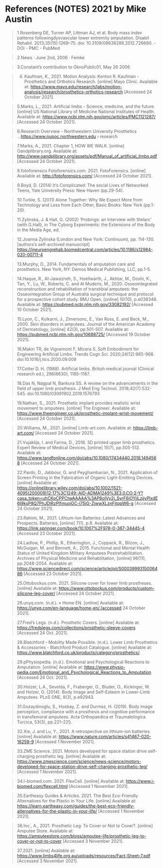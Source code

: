# References (NOTES) 2021 by Mike Austin



> 1.Rosenberg DE, Turner AP, Littman AJ, et al. Body mass index patterns followingdysvascular lower extremity amputation. Disabil Rehabil. 2013;35(15):1269–75. doi: 10.3109/09638288.2012.726690. - DOI - PMC - PubMed

>  2.News · June 2nd, 2006 · Femke

>  3.Constant’s contribution to OknoPublic01, May 26 2006

> 4. Kaufman, K., 2021. Motion Analysis: Kenton R. Kaufman - Prosthetics and Orthotics Research. [online] Mayo Clinic. Available at:          <https://www.mayo.edu/research/labs/motion-analysis/research/prosthetics-orthotics-research> [Accessed 24 October 2021].

> 5.Marks, L., 2021. Artificial limbs - Science, medicine, and the future. [online] US National Library of Medicine National Institutes of Health. Available at: <https://www.ncbi.nlm.nih.gov/pmc/articles/PMC1121287/> [Accessed 24 October 2021].

> 6.Research Overview - Northwestern University Prosthetics ...https://www.nupoc.northwestern.edu › research

> 7.Marks, A., 2021. Chapter 1, HOW WE WALK. [online] Oandplibrary.org. Available at: <http://www.oandplibrary.org/assets/pdf/Manual_of_artificial_limbs.pdf> [Accessed 24 October 2021].

> 8.fotoforensics
Fotoforensics.com. 2021. FotoForensics. [online] Available at: <http://fotoforensics.com/> [Accessed 24 October 2021].

> 9.Boyd, D. (2014) It’s Complicated: The social Lives of Networked Teens, Yale University Press: New Haven (pp.29-54).

> 10.Turkle, S. (2011) Alone Together: Why We Expect More from Technology and Less from Each Other, Basic Books: New York (pp.1-20).

> 11.Zylinska, J. & Hall, G. (2002) ‘Probings: an Interview with Stelarc’ (with G.Hall), in The Cyborg Experiments: the Extensions of the Body in the Media Age, ed.

> 12.Joanna Zylinska (London and New York: Continuum), pp. 114-130. [authors’s self-archived manuscript]        
https://jneuroengrehab.biomedcentral.com/articles/10.1186/s12984-020-00711-4

> 13.Murphy, D., 2014. Fundamentals of amputation care and prosthetics. New York, NY: Demos Medical Publishing, LLC, pp.1-5.

> 14.Haque, R., Al-Jawazneh, S., Hoellwarth, J., Akhtar, M., Doshi, K., Tan, Y., Lu, W., Roberts, C. and Al Muderis, M., 2020. Osseointegrated reconstruction and rehabilitation of transtibial amputees: the Osseointegration Group of Australia surgical technique and protocol for a prospective cohort study. BMJ Open, [online] 10(10), p.e038346. Available at: <https://pubmed.ncbi.nlm.nih.gov/33082192/> [Accessed 10 October 2021].

> 15.Lyon, C., Kulkarni, J., Zimersonc, E., Van Ross, E. and Beck, M., 2000. Skin disorders in amputees. Journal of the American Academy of Dermatology, [online] 42(3), pp.501-507. Available at: <https://pubmed.ncbi.nlm.nih.gov/10688725/> [Accessed 19 October 2021].

> 16.Makin TR, de Vignemont F, Micera S. Soft Embodiment for Engineering Artificial Limbs. Trends Cogn Sci. 2020;24(12):965-968. doi:10.1016/j.tics.2020.09.008

> 17.Cotter D. H. (1988). Artificial limbs. British medical journal (Clinical research ed.), 296(6630), 1185–1187.

> 18.Das N, Nagpal N, Bankura SS. A review on the advancements in the field of upper limb prosthesis. J Med Eng Technol. 2018;42(7):532-545. doi:10.1080/03091902.2019.1576793

> 19.Nathan, S., 2021. Prosthetic implant provides realistic wrist movement to amputees. [online] The Engineer. Available at: <https://www.theengineer.co.uk/prosthetic-implant-wrist-movement/> [Accessed 24 October 2021].

> 20.Williams, M., 2021. [online] Limb-art.com. Available at: <https://limb-art.com/> [Accessed 24 October 2021].

> 21.Vujaklija, I. and Farina, D., 2018. 3D printed upper limb prosthetics. Expert Review of Medical Devices, [online] 15(7), pp.505-512. Available at: <https://www.tandfonline.com/doi/abs/10.1080/17434440.2018.1494568> [Accessed 24 October 2021].

> 22.Pardo, D., Jabbour, G. and Peyghambarian, N., 2021. Application of Screen Printing in the Fabrication of Organic Light-Emitting Devices. [online] Available at: <https://onlinelibrary.wiley.com/doi/abs/10.1002/1521-4095(200009)12:17%3C1249::AID-ADMA1249%3E3.0.CO;2-Y?casa_token=uhCKoCPPCtwAAAAA%3AP8oIVy2j_SyrF6iOYiiLzjjyPlxdE6I9ksP8Q7PhJDlRzPlfmuoiGC-l75iG-ZjwwXLznFjtppW6-g> [Accessed 24 October 2021].

> 23.Rahimi, M., 2021. Lithium-Ion Batteries: Latest Advances and Prospects. Batteries, [online] 7(1), p.8. Available at: <https://link.springer.com/book/10.1007%2F978-0-387-34445-4> [Accessed 23 October 2021].

> 24.Ladlow, P., Phillip, R., Etherington, J., Coppack, R., Bilzon, J., McGuigan, M. and Bennett, A., 2015. Functional and Mental Health Status of United Kingdom Military Amputees Postrehabilitation. Archives of Physical Medicine and Rehabilitation, [online] 96(11), pp.2048-2054. Available at: <https://www.sciencedirect.com/science/article/pii/S0003999315006486> [Accessed 23 October 2021].

> 25.Ottobockus.com. 2021. Silicone cover for lower limb prostheses. [online] Available at: <https://www.ottobockus.com/products/custom-silicone-leg-cover/> [Accessed 24 October 2021].

> 26.unyq.com. (n.d.). » Home EN. [online] Available at: https://unyq.com/en-language/home-en/.[accessed 24 October 2021].

> 27.Fred’s Legs. (n.d.). Prosthetic Covers. [online] Available at: https://fredslegs.com/collections/prosthetic-sleeve-covers [Accessed 24 Oct. 2021].

> 28.Blatchford - Mobility Made Possible. (n.d.). Lower Limb Prosthetics & Accessories - Blatchford Product Catalogue. [online] Available at: https://www.blatchford.co.uk/products/category/prosthetics/.

> 29.pPhysiopedia. (n.d.). Emotional and Psychological Reactions to Amputation. [online] Available at: https://www.physio-pedia.com/Emotional_and_Psychological_Reactions_to_Amputation [Accessed 24 Oct. 2021].

> 30.Holzer, L.A., Sevelda, F., Fraberger, G., Bluder, O., Kickinger, W. and Holzer, G. (2014). Body Image and Self-Esteem in Lower-Limb Amputees. PLoS ONE, 9(3), p.e92943.

> 31.Gozaydinoglu, S., Hosbay, Z. and Durmaz, H. (2019). Body image perception, compliance with a prosthesis and cognitive performance in transfemoral amputees. Acta Orthopaedica et Traumatologica Turcica, 53(3), pp.221–225.

>32.Xie, J. and Lu, Y., 2021. A retrospective on lithium-ion batteries. [online] Available at: <https://www.nature.com/articles/s41467-020-16259-9> [Accessed 1 November 2021].

>33.ZME Science. 2021. Motors developed for space station drive self-charging prosthetic leg. [online] Available at: <https://www.zmescience.com/science/news-science/motors-developed-for-space-station-drive-self-charging-prosthetic-leg/> [Accessed 1 November 2021].

>34.I-biomed.com. 2021. FlexCell. [online] Available at: <https://www.i-biomed.com/flexcell.html> [Accessed 1 November 2021].

>35.Eartheasy Guides & Articles. 2021. The Best Eco-Friendly Alternatives for the Plastic in Your Life. [online] Available at: <https://learn.eartheasy.com/guides/the-best-eco-friendly-alternatives-for-the-plastic-in-your-life/> [Accessed 1 November 2021].

>36.Inc., A., 2021. Prosthetic Leg: To Cover or Not to Cover?. [online] Amputee Store. Available at: <https://amputeestore.com/blogs/amputee-life/prosthetic-leg-to-cover-or-not-to-cover> [Accessed 3 November 2021].

>37.2021. [online] Available at: <https://www.limbs4life.org.au/uploads/resources/Fact-Sheet-7.pdf> [Accessed 3 November 2021].
